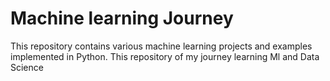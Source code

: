 # Machine learning Journey

This repository contains various machine learning projects and examples implemented in Python. This repository of my journey learning Ml and Data Science
